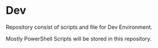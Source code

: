 # Dev
Repository consist of scripts and file for Dev Environment.

Mostly PowerShell Scripts will be stored in this repository.
